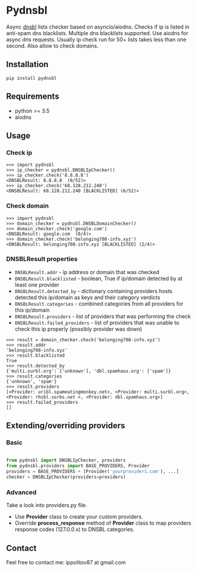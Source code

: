 # Pydnsbl

Async [dnsbl](https://en.wikipedia.org/wiki/DNSBL) lists checker based
on asyncio/aiodns. Checks if ip is listed in anti-spam dns blacklists.
Multiple dns blacklists supported. Use aiodns for async dns requests.
Usually ip check run for 50+ lists takes less than one second. Also allow to check domains.

## Installation

`pip install pydnsbl`

## Requirements

- python >= 3.5
- aiodns

## Usage
### Check ip
```
>>> import pydnsbl
>>> ip_checker = pydnsbl.DNSBLIpChecker()
>>> ip_checker.check('8.8.8.8')
<DNSBLResult: 8.8.8.8  (0/52)>
>>> ip_checker.check('68.128.212.240')
<DNSBLResult: 68.128.212.240 [BLACKLISTED] (6/52)>
```
### Check domain
```
>>> import pydnsbl
>>> domain_checker = pydnsbl.DNSBLDomainChecker()
>>> domain_checker.check('google.com')
<DNSBLResult: google.com  (0/4)>
>>> domain_checker.check('belonging708-info.xyz')
<DNSBLResult: belonging708-info.xyz [BLACKLISTED] (2/4)>
```

### DNSBLResult properties
- `DNSBLResult.addr` - ip address or domain that was checked
- `DNSBLResult.blacklisted` - boolean, True if ip/domain detected by at least one provider
- `DNSBLResult.detected_by` - dictionary containing providers hosts detected this ip/domain as keys and 
their category verdicts
- `DNSBLResult.categories` - combined categories from all providers for this ip/domain
- `DNSBLResult.providers` - list of providers that was performing the check
- `DNSBLResult.failed_providers` - list of providers that was unable to check this ip properly (possibly provider was down)

```
>>> result = domain_checker.check('belonging708-info.xyz')
>>> result.addr
'belonging708-info.xyz'
>>> result.blacklisted
True
>>> result.detected_by
{'multi.surbl.org': ['unknown'], 'dbl.spamhaus.org': ['spam']}
>>> result.categories
{'unknown', 'spam'}
>>> result.providers
[<Provider: uribl.spameatingmonkey.net>, <Provider: multi.surbl.org>, <Provider: rhsbl.sorbs.net >, <Provider: dbl.spamhaus.org>]
>>> result.failed_providers
[]

```

## Extending/overriding providers

### Basic

```python
 
from pydnsbl import DNSBLIpChecker, providers
from pydnsbl.providers import BASE_PROVIDERS, Provider
providers = BASE_PROVIDERS + [Provider('yourprovider1.com'), ...]
checker = DNSBLIpChecker(providers=providers)
```

### Advanced

Take a look into providers.py file.

-   Use **Provider** class to create your custom providers.
-   Override **process_response** method of **Provider** class to map
    providers response codes (127.0.0.x) to DNSBL categories.

Contact
-------

Feel free to contact me: ippolitov87 at gmail.com
